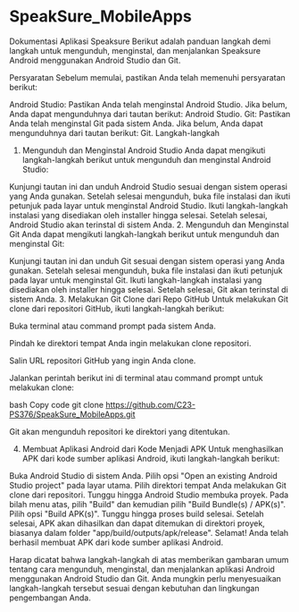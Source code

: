 # SpeakSure_MobileApps



Dokumentasi Aplikasi Speaksure
Berikut adalah panduan langkah demi langkah untuk mengunduh, menginstal, dan menjalankan Speaksure Android menggunakan Android Studio dan Git.

Persyaratan
Sebelum memulai, pastikan Anda telah memenuhi persyaratan berikut:

Android Studio: Pastikan Anda telah menginstal Android Studio. Jika belum, Anda dapat mengunduhnya dari tautan berikut: Android Studio.
Git: Pastikan Anda telah menginstal Git pada sistem Anda. Jika belum, Anda dapat mengunduhnya dari tautan berikut: Git.
Langkah-langkah
1. Mengunduh dan Menginstal Android Studio
Anda dapat mengikuti langkah-langkah berikut untuk mengunduh dan menginstal Android Studio:

Kunjungi tautan ini dan unduh Android Studio sesuai dengan sistem operasi yang Anda gunakan.
Setelah selesai mengunduh, buka file instalasi dan ikuti petunjuk pada layar untuk menginstal Android Studio.
Ikuti langkah-langkah instalasi yang disediakan oleh installer hingga selesai.
Setelah selesai, Android Studio akan terinstal di sistem Anda.
2. Mengunduh dan Menginstal Git
Anda dapat mengikuti langkah-langkah berikut untuk mengunduh dan menginstal Git:

Kunjungi tautan ini dan unduh Git sesuai dengan sistem operasi yang Anda gunakan.
Setelah selesai mengunduh, buka file instalasi dan ikuti petunjuk pada layar untuk menginstal Git.
Ikuti langkah-langkah instalasi yang disediakan oleh installer hingga selesai.
Setelah selesai, Git akan terinstal di sistem Anda.
3. Melakukan Git Clone dari Repo GitHub
Untuk melakukan Git clone dari repositori GitHub, ikuti langkah-langkah berikut:

Buka terminal atau command prompt pada sistem Anda.

Pindah ke direktori tempat Anda ingin melakukan clone repositori.

Salin URL repositori GitHub yang ingin Anda clone.

Jalankan perintah berikut ini di terminal atau command prompt untuk melakukan clone:

bash
Copy code
git clone https://github.com/C23-PS376/SpeakSure_MobileApps.git

Git akan mengunduh repositori ke direktori yang ditentukan.

4. Membuat Aplikasi Android dari Kode Menjadi APK
Untuk menghasilkan APK dari kode sumber aplikasi Android, ikuti langkah-langkah berikut:

Buka Android Studio di sistem Anda.
Pilih opsi "Open an existing Android Studio project" pada layar utama.
Pilih direktori tempat Anda melakukan Git clone dari repositori.
Tunggu hingga Android Studio membuka proyek.
Pada bilah menu atas, pilih "Build" dan kemudian pilih "Build Bundle(s) / APK(s)".
Pilih opsi "Build APK(s)".
Tunggu hingga proses build selesai.
Setelah selesai, APK akan dihasilkan dan dapat ditemukan di direktori proyek, biasanya dalam folder "app/build/outputs/apk/release".
Selamat! Anda telah berhasil membuat APK dari kode sumber aplikasi Android.

Harap dicatat bahwa langkah-langkah di atas memberikan gambaran umum tentang cara mengunduh, menginstal, dan menjalankan aplikasi Android menggunakan Android Studio dan Git. Anda mungkin perlu menyesuaikan langkah-langkah tersebut sesuai dengan kebutuhan dan lingkungan pengembangan Anda.
